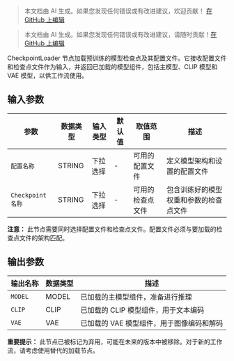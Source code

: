 > 本文档由 AI 生成。如果您发现任何错误或有改进建议，欢迎贡献！ [在 GitHub 上编辑](https://github.com/Comfy-Org/embedded-docs/blob/main/comfyui_embedded_docs/docs/CheckpointLoader/zh.md)

> 本文档由 AI 生成。如果您发现任何错误或有改进建议，请随时贡献！[在 GitHub 上编辑](https://github.com/Comfy-Org/embedded-docs/blob/main/comfyui_embedded_docs/docs/CheckpointLoader/en.md)

CheckpointLoader 节点加载预训练的模型检查点及其配置文件。它接收配置文件和检查点文件作为输入，并返回已加载的模型组件，包括主模型、CLIP 模型和 VAE 模型，以供工作流使用。

## 输入参数

| 参数 | 数据类型 | 输入类型 | 默认值 | 取值范围 | 描述 |
|-------|-----------|------------|---------|-------|-------------|
| `配置名称` | STRING | 下拉选择 | - | 可用的配置文件 | 定义模型架构和设置的配置文件 |
| `Checkpoint名称` | STRING | 下拉选择 | - | 可用的检查点文件 | 包含训练好的模型权重和参数的检查点文件 |

**注意：** 此节点需要同时选择配置文件和检查点文件。配置文件必须与要加载的检查点文件的架构匹配。

## 输出参数

| 输出名称 | 数据类型 | 描述 |
|-------------|-----------|-------------|
| `MODEL` | MODEL | 已加载的主模型组件，准备进行推理 |
| `CLIP` | CLIP | 已加载的 CLIP 模型组件，用于文本编码 |
| `VAE` | VAE | 已加载的 VAE 模型组件，用于图像编码和解码 |

**重要提示：** 此节点已被标记为弃用，可能在未来的版本中被移除。对于新的工作流，请考虑使用替代的加载节点。
